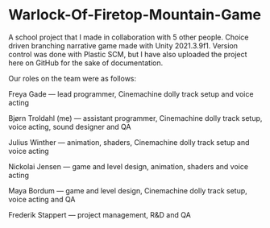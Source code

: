 # Warlock-Of-Firetop-Mountain-Game
 A school project that I made in collaboration with 5 other people. 
 Choice driven branching narrative game made with Unity 2021.3.9f1.
 Version control was done with Plastic SCM, but I have also uploaded the project here on GitHub for the sake of documentation.

 Our roles on the team were as follows:

 Freya Gade — lead programmer, Cinemachine dolly track setup and voice acting
 
 Bjørn Troldahl (me) — assistant programmer, Cinemachine dolly track setup, voice acting, sound designer and QA
 
 Julius Winther — animation, shaders, Cinemachine dolly track setup and voice acting
 
 Nickolai Jensen — game and level design, animation, shaders and voice acting
 
 Maya Bordum — game and level design, Cinemachine dolly track setup, voice acting and QA
 
 Frederik Stappert — project management, R&D and QA
